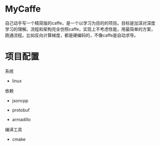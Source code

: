 # MyCaffe
自己动手写一个精简版的caffe，是一个以学习为目的的项目。目标是加深对深度学习的理解。流程和架构完全仿照caffe，实现上不考虑性能，用最简单的方案，跑通流程。比如反向计算梯度，都是硬编码的，不像caffe是自动求导。
# 项目配置

系统
- linux

依赖
- jsoncpp

- protobuf

- armadillo

编译工具
- cmake
